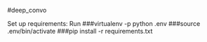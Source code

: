 #deep_convo

Set up requirements:
Run
###virtualenv -p python .env
###source .env/bin/activate
###pip install -r requirements.txt
